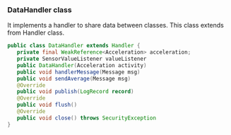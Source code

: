 <h3>DataHandler class</h3>

<p>It implements a handler to share data between classes. This class extends from Handler class.</p>

```java
public class DataHandler extends Handler {
   private final WeakReference<Acceleration> acceleration;
   private SensorValueListener valueListener
   public DataHandler(Acceleration activity)
   public void handlerMessage(Message msg)
   public void sendAverage(Message msg)
   @Override
   public void publish(LogRecord record)
   @Override
   public void flush()
   @Override
   public void close() throws SecurityException
}
```
